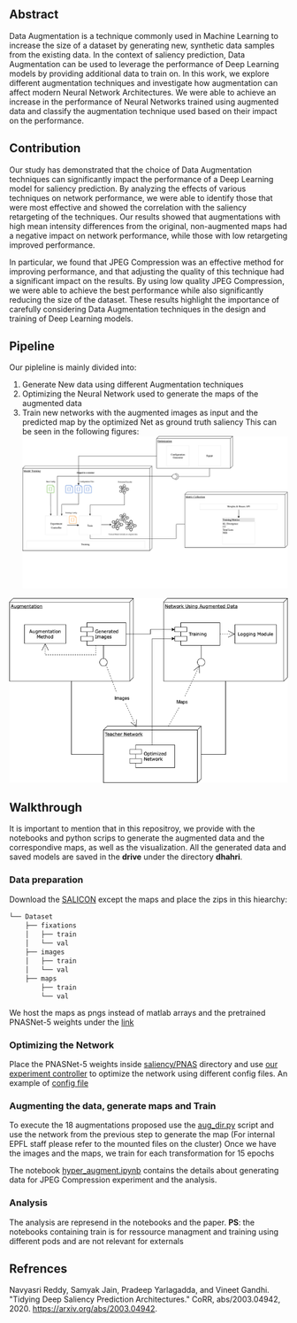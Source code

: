 ## Abstract
Data Augmentation is a technique commonly used in Machine Learning to increase the size of a dataset by generating new, synthetic data samples from the existing data. In the context of saliency prediction, Data Augmentation can be used to leverage the performance of Deep Learning models by providing additional data to train on. In this work, we explore different augmentation techniques and investigate how augmentation can affect modern Neural Network Architectures. We were able to achieve an increase in the performance of Neural Networks trained using augmented data and classify the augmentation technique used based on their impact on the performance.


## Contribution 

Our study has demonstrated that the choice of Data Augmentation techniques can significantly impact the performance of a Deep Learning model for saliency prediction. By analyzing the effects of various techniques on network performance, we were able to identify those that were most effective and showed the correlation with the saliency retargeting of the techniques. Our results showed that augmentations with high mean intensity differences from the original, non-augmented maps had a negative impact on network performance, while those with low retargeting improved performance. 

In particular, we found that JPEG Compression was an effective method for improving performance, and that adjusting the quality of this technique had a significant impact on the results. By using low quality JPEG Compression, we were able to achieve the best performance while also significantly reducing the size of the dataset. These results highlight the importance of carefully considering Data Augmentation techniques in the design and training of Deep Learning models.

## Pipeline 
Our pipleline is mainly divided into: 
1. Generate New data using different Augmentation techniques
2. Optimizing the Neural Network used to generate the maps of the augmented data
3. Train new networks with the augmented images as input and the predicted map by the optimized Net as ground truth saliency
This can be seen in the following figures:
![netopt](readme_figures/netoptpipe.png)

![augmentopt](readme_figures/aug.png)


## Walkthrough 
It is important to mention that in this repositroy, we provide with the notebooks and python scrips to generate the augmented data and the correspondive maps, as well as the visualization. 
All the generated data and saved models are saved in the **drive** under the directory **dhahri**. 

### Data preparation
Download the [SALICON](http://salicon.net/challenge-2017/) except the maps and place the zips in this hiearchy: 

```
└── Dataset  
    ├── fixations  
    │   ├── train  
    │   └── val  
    ├── images  
    │   ├── train  
    │   └── val  
    ├── maps  
        ├── train  
        └── val  
```
We host the maps as pngs instead of matlab arrays and the pretrained PNASNet-5 weights under the [link](https://drive.google.com/drive/folders/1HzpXVcO7rWJT3hX_u-4SLHwJKuvdyFLC?usp=sharing)

### Optimizing the Network 
Place the PNASNet-5 weights inside [saliency/PNAS](saliency/PNAS) directory and use [our experiment controller](saliency/SimpleNet/experiment.py) to optimize the network using different config files. 
An example of [config file](saliency/cfgs/testbenchmark_1.json) 

### Augmenting the data, generate maps and Train
To execute the 18 augmentations proposed use the [aug_dir.py](saliency/aug_dir.py) script and use the network from the previous step to generate the map (For internal EPFL staff please refer to the mounted files on the cluster)
Once we have the images and the maps, we train for each transformation for 15 epochs

The notebook [hyper_augment.ipynb](notebooks/hyper_augment.ipynb) contains the details about generating data for JPEG Compression experiment and the analysis.

### Analysis 
The analysis are represend in the notebooks and the paper. 
**PS**: the notebooks containing train is for ressource managment and training using different pods and are not relevant for externals

## Refrences
Navyasri Reddy, Samyak Jain, Pradeep Yarlagadda, and Vineet Gandhi. "Tidying Deep Saliency Prediction Architectures." CoRR, abs/2003.04942, 2020. https://arxiv.org/abs/2003.04942.
